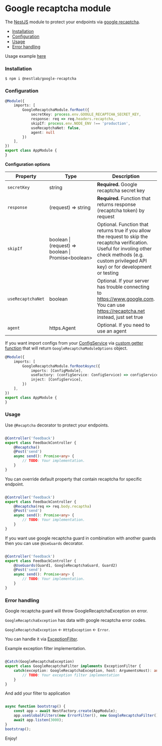 # Google recaptcha module

The [NestJS](https://docs.nestjs.com/) module to protect your endpoints via [google recaptcha](https://www.google.com/recaptcha/about/).

- [Installation](#Installation)
- [Configuration](#Configuration)
- [Usage](#Usage)
- [Error handling](#ErrorHandling)

Usage example [here](https://github.com/chvarkov/google-recaptcha-example)


### Installation <a name="Installation"></a>

```
$ npm i @nestlab/google-recaptcha
```

### Configuration <a name="Configuration"></a>

```typescript
@Module({
    imports: [
        GoogleRecaptchaModule.forRoot({
            secretKey: process.env.GOOGLE_RECAPTCHA_SECRET_KEY,
            response: req => req.headers.recaptcha,
            skipIf: process.env.NODE_ENV !== 'production',
            useRecaptchaNet: false,
            agent: null
        })
    ],
})
export class AppModule {
}
```

**Configuration options**

| Property          | Type                                                   | Description |
|-------------------|--------------------------------------------------------|-------------|
| `secretKey`       | string                                                 | **Required.** Google recaptcha secret key |
| `response`        | (request) => string                                    | **Required.** Function that returns response (recaptcha token) by request |
| `skipIf`          | boolean \| (request) => boolean \| Promise\<boolean\>  | Optional. Function that returns true if you allow the request to skip the recaptcha verification. Useful for involing other check methods (e.g. custom privileged API key) or for development or testing |
| `useRecaptchaNet` | boolean                                                | Optional. If your server has trouble connecting to https://www.google.com. You can use https://recaptcha.net instead, just set true |
| `agent`           | https.Agent                                            | Optional. If you need to use an agent |


If you want import configs from your [ConfigService](https://docs.nestjs.com/techniques/configuration#getting-started) via [custom getter function](https://docs.nestjs.com/techniques/configuration#custom-getter-functions) that will return `GoogleRecaptchaModuleOptions` object.

```typescript
@Module({
    imports: [
        GoogleRecaptchaModule.forRootAsync({
            imports: [ConfigModule],
            useFactory: (configService: ConfigService) => configService.googleRecaptchaOptions,
            inject: [ConfigService],
        })
    ],
})
export class AppModule {
}
```

### Usage <a name="Usage"></a>

Use `@Recaptcha` decorator to protect your endpoints.

```typescript

@Controller('feedback')
export class FeedbackController {
    @Recaptcha()
    @Post('send')
    async send(): Promise<any> {
        // TODO: Your implementation.
    }
}

```

You can override default property that contain recaptcha for specific endpoint.

```typescript

@Controller('feedback')
export class FeedbackController {
    @Recaptcha(req => req.body.recaptha)
    @Post('send')
    async send(): Promise<any> {
        // TODO: Your implementation.
    }
}

```

If you want use google recaptcha guard in combination with another guards then you can use `@UseGuards` decorator.

```typescript

@Controller('feedback')
export class FeedbackController {
    @UseGuards(Guard1, GoogleRecaptchaGuard, Guard2)
    @Post('send')
    async send(): Promise<any> {
        // TODO: Your implementation.
    }
}

```

### Error handling <a name="ErrorHandling"></a>

Google recaptcha guard will throw GoogleRecaptchaException on error.

`GoogleRecaptchaException` has data with google recaptcha error codes.

`GoogleRecaptchaException` ← `HttpException` ← `Error`.

You can handle it via [ExceptionFilter](https://docs.nestjs.com/exception-filters).

Example exception filter implementation.

```typescript

@Catch(GoogleRecaptchaException)
export class GoogleRecaptchaFilter implements ExceptionFilter {
    catch(exception: GoogleRecaptchaException, host: ArgumentsHost): any {
        // TODO: Your exception filter implementation
    }
}

```

And add your filter to application

```typescript

async function bootstrap() {
    const app = await NestFactory.create(AppModule);
    app.useGlobalFilters(new ErrorFilter(), new GoogleRecaptchaFilter());
    await app.listen(3000);
}
bootstrap();


```

Enjoy!
